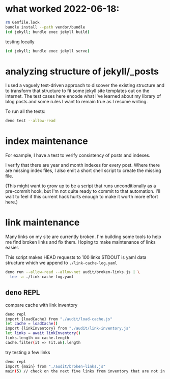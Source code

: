 # what worked 2022-06-18:

``` bash
rm Gemfile.lock
bundle install --path vendor/bundle
(cd jekyll; bundle exec jekyll build)
```

testing locally
``` bash
(cd jekyll; bundle exec jekyll serve)
```

# analyzing structure of jekyll/_posts

I used a vaguely test-driven approach to discover the existing
structure and to transform that structure to fit some jekyll site
templates out on the internet. The test cases here encode what I've
learned about my library of blog posts and some rules I want to remain
true as I resume writing.

To run all the tests:
``` bash
deno test --allow-read
```

# index maintenance

For example, I have a test to verify consistency of posts and indexes.

I verify that there are year and month indexes for every post. Where
there are missing index files, I also emit a short shell script to
create the missing file.

(This might want to grow up to be a script that runs unconditionally
as a pre-commit hook, but I'm not quite ready to commit to that
automation. I'll wait to feel if this current hack hurts enough to
make it worth more effort here.)

# link maintenance

Many links on my site are currently broken. I'm building some tools to
help me find broken links and fix them. Hoping to make maintenance of
links easier.

This script makes HEAD requests to 100 links STDOUT is yaml data
structure which we append to `./link-cache-log.yaml`

``` bash
deno run --allow-read --allow-net audit/broken-links.js | \
  tee -a ./link-cache-log.yaml
```

## deno REPL

compare cache with link inventory

``` bash
deno repl
import {loadCache} from "./audit/load-cache.js"
let cache = loadCache()
import {linkInventory} from "./audit/link-inventory.js"
let links = await linkInventory()
links.length == cache.length
cache.filter(it => !it.ok).length
```

try testing a few links

``` bash
deno repl
import {main} from "./audit/broken-links.js"
main(5) // check on the next five links from inventory that are not in cache
```
